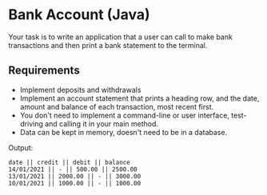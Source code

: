# Bank Account (Java)

Your task is to write an application that a user can call to make bank transactions and then print a bank statement to the terminal.

## Requirements
* Implement deposits and withdrawals
* Implement an account statement that prints a heading row, and the date, amount and balance of each transaction, most recent first.
* You don't need to implement a command-line or user interface, test-driving and calling it in your main method.
* Data can be kept in memory, doesn't need to be in a database.

Output:
```
date || credit || debit || balance
14/01/2021 || - || 500.00 || 2500.00
13/01/2021 || 2000.00 || - || 3000.00
10/01/2021 || 1000.00 || - || 1000.00
```